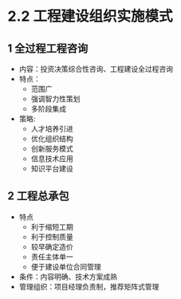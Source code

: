 # 2.2 工程建设组织实施模式

## 1 全过程工程咨询

* 内容：投资决策综合性咨询、工程建设全过程咨询
* 特点：
  * 范围广
  * 强调智力性策划
  * 多阶段集成
* 策略:
  * 人才培养引进
  * 优化组织结构
  * 创新服务模式
  * 信息技术应用
  * 知识平台建设

## 2 工程总承包

* 特点
  * 利于缩短工期
  * 利于控制质量
  * 较早确定造价
  * 责任主体单一
  * 便于建设单位合同管理
* 条件：内容明确、技术方案成熟
* 管理组织：项目经理负责制，推荐矩阵式管理
